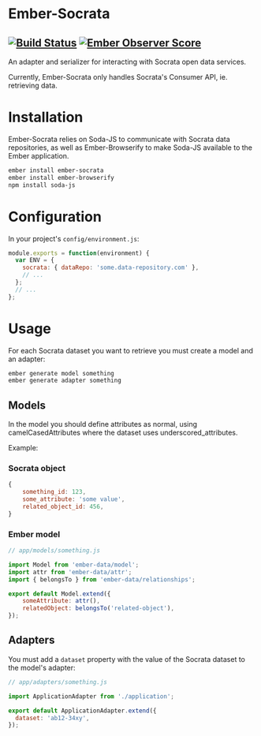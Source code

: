 Ember-Socrata
=============
[![Build Status](https://travis-ci.org/zachgarwood/ember-socrata.svg?branch=master)](https://travis-ci.org/zachgarwood/ember-socrata) [![Ember Observer Score](https://emberobserver.com/badges/ember-socrata.svg)](https://emberobserver.com/addons/ember-socrata)
-----
An adapter and serializer for interacting with Socrata open data services.

Currently, Ember-Socrata only handles Socrata's Consumer API, ie. retrieving data.

# Installation
Ember-Socrata relies on Soda-JS to communicate with Socrata data repositories,
as well as Ember-Browserify to make Soda-JS available to the Ember application.
```bash
ember install ember-socrata
ember install ember-browserify
npm install soda-js
```

# Configuration
In your project's `config/environment.js`:

```javascript 
module.exports = function(environment) {
  var ENV = {
    socrata: { dataRepo: 'some.data-repository.com' },
    // ...
  };
  // ...
};
```

# Usage
For each Socrata dataset you want to retrieve you must create a model and an
adapter:
```bash
ember generate model something
ember generate adapter something
```

## Models
In the model you should define attributes as normal, using camelCasedAttributes
where the dataset uses underscored_attributes.

Example:
### Socrata object
```javascript
{
    something_id: 123,
    some_attribute: 'some value',
    related_object_id: 456,
}
```

### Ember model
```javascript
// app/models/something.js

import Model from 'ember-data/model';
import attr from 'ember-data/attr';
import { belongsTo } from 'ember-data/relationships';

export default Model.extend({
    someAttribute: attr(),
    relatedObject: belongsTo('related-object'),
});
```

## Adapters
You must add a `dataset` property with the value of the Socrata dataset to the
model's adapter:
```javascript
// app/adapters/something.js

import ApplicationAdapter from './application';

export default ApplicationAdapter.extend({
  dataset: 'ab12-34xy',
});
```
